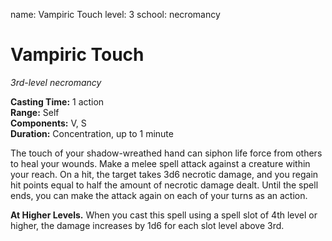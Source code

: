 name: Vampiric Touch
level: 3
school: necromancy

# Vampiric Touch 
_3rd-level necromancy_ 

**Casting Time:** 1 action    
**Range:** Self    
**Components:** V, S    
**Duration:** Concentration, up to 1 minute 

The touch of your shadow-wreathed hand can siphon life force from others to heal your wounds. Make a melee spell attack against a creature within your reach. On a hit, the target takes 3d6 necrotic damage, and you regain hit points equal to half the amount of necrotic damage dealt. Until the spell ends, you can make the attack again on each of your turns as an action. 

**At Higher Levels.** When you cast this spell using a spell slot of 4th level or higher, the damage increases by 1d6 for each slot level above 3rd.